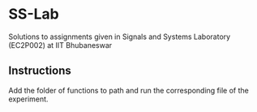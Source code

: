 # SS-Lab
Solutions to assignments given in Signals and Systems Laboratory (EC2P002) at IIT Bhubaneswar

## Instructions
Add the folder of functions to path and run the corresponding file of the experiment.
